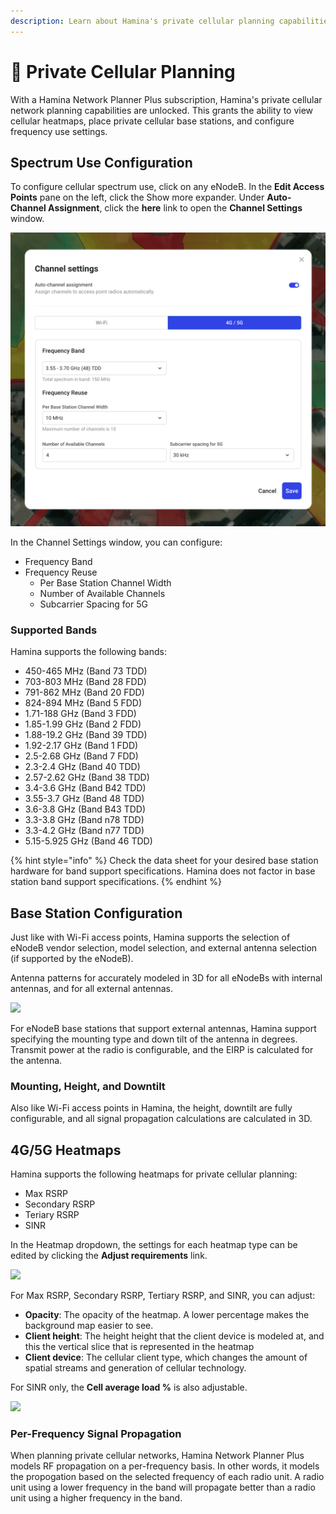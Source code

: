 ```yaml
---
description: Learn about Hamina's private cellular planning capabilities.
---
```


# 📶 Private Cellular Planning

With a Hamina Network Planner Plus subscription, Hamina's private cellular network planning capabilities are unlocked. This grants the ability to view cellular heatmaps, place private cellular base stations, and configure frequency use settings.

## Spectrum Use Configuration

To configure cellular spectrum use, click on any eNodeB. In the **Edit Access Points** pane on the left, click the Show more expander. Under **Auto-Channel Assignment**, click the **here** link to open the **Channel Settings** window.

![](<../.gitbook/assets/Spectrum Use Configuration.png>)

In the Channel Settings window, you can configure:

* Frequency Band
* Frequency Reuse
  * Per Base Station Channel Width
  * Number of Available Channels
  * Subcarrier Spacing for 5G

### Supported Bands

Hamina supports the following bands:

* 450-465 MHz (Band 73 TDD)
* 703-803 MHz (Band 28 FDD)
* 791-862 MHz (Band 20 FDD)
* 824-894 MHz (Band 5 FDD)
* 1.71-188 GHz (Band 3 FDD)
* 1.85-1.99 GHz (Band 2 FDD)
* 1.88-19.2 GHz (Band 39 TDD)
* 1.92-2.17 GHz (Band 1 FDD)
* 2.5-2.68 GHz (Band 7 FDD)
* 2.3-2.4 GHz (Band 40 TDD)
* 2.57-2.62 GHz (Band 38 TDD)
* 3.4-3.6 GHz (Band B42 TDD)
* 3.55-3.7 GHz (Band 48 TDD)
* 3.6-3.8 GHz (Band B43 TDD)
* 3.3-3.8 GHz (Band n78 TDD)
* 3.3-4.2 GHz (Band n77 TDD)
* 5.15-5.925 GHz (Band 46 TDD)

{% hint style="info" %}
Check the data sheet for your desired base station hardware for band support specifications. Hamina does not factor in base station band support specifications.
{% endhint %}

## Base Station Configuration

Just like with Wi-Fi access points, Hamina supports the selection of eNodeB vendor selection, model selection, and external antenna selection (if supported by the eNodeB).&#x20;

Antenna patterns for accurately modeled in 3D for all eNodeBs with internal antennas, and for all external antennas.

![](../.gitbook/assets/cellular\_antenna\_model.png)

For eNodeB base stations that support external antennas, Hamina support specifying the mounting type and down tilt of the antenna in degrees. Transmit power at the radio is configurable, and the EIRP is calculated for the antenna.

### Mounting, Height, and Downtilt

Also like Wi-Fi access points in Hamina, the height, downtilt are fully configurable, and all signal propagation calculations are calculated in 3D.

## 4G/5G Heatmaps

Hamina supports the following heatmaps for private cellular planning:

* Max RSRP
* Secondary RSRP
* Teriary RSRP
* SINR

In the Heatmap dropdown, the settings for each heatmap type can be edited by clicking the **Adjust requirements** link.

![](../.gitbook/assets/cellular\_heatmaps.png)

For Max RSRP, Secondary RSRP, Tertiary RSRP, and SINR, you can adjust:

* **Opacity**: The opacity of the heatmap. A lower percentage makes the background map easier to see.
* **Client height**: The height height that the client device is modeled at, and this the vertical slice that is represented in the heatmap
* **Client device**: The cellular client type, which changes the amount of spatial streams and generation of cellular technology.

For SINR only, the **Cell average load %** is also adjustable.

![](../.gitbook/assets/sinr\_requirements.png)

### Per-Frequency Signal Propagation

When planning private cellular networks, Hamina Network Planner Plus models RF propagation on a per-frequency basis. In other words, it models the propogation based on the selected frequency of each radio unit. A radio unit using a lower frequency in the band will propagate better than a radio unit using a higher frequency in the band.

